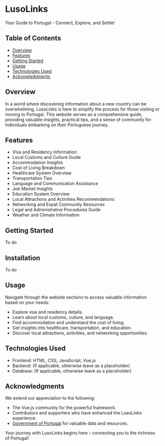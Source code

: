 # LusoLinks

Your Guide to Portugal - Connect, Explore, and Settle!

## Table of Contents
- [Overview](#overview)
- [Features](#features)
- [Getting Started](#getting-started)
- [Usage](#usage)
- [Technologies Used](#technologies-used)
- [Acknowledgments](#acknowledgments)

## Overview
In a world where discovering information about a new country can be overwhelming, LusoLinks is here to simplify the process for those visiting or moving to Portugal. This website serves as a comprehensive guide, providing valuable insights, practical tips, and a sense of community for individuals embarking on their Portuguese journey.

## Features
- Visa and Residency Information
- Local Customs and Culture Guide
- Accommodation Insights
- Cost of Living Breakdown
- Healthcare System Overview
- Transportation Tips
- Language and Communication Assistance
- Job Market Insights
- Education System Overview
- Local Attractions and Activities Recommendations
- Networking and Expat Community Resources
- Legal and Administrative Procedures Guide
- Weather and Climate Information

## Getting Started
To do

## Installation
To do

## Usage
Navigate through the website sections to access valuable information based on your needs:
- Explore visa and residency details.
- Learn about local customs, culture, and language.
- Find accommodation and understand the cost of living.
- Get insights into healthcare, transportation, and education.
- Discover local attractions, activities, and networking opportunities.

## Technologies Used
- Frontend: HTML, CSS, JavaScript, Vue.js
- Backend: (If applicable, otherwise leave as a placeholder)
- Database: (If applicable, otherwise leave as a placeholder)

## Acknowledgments
We extend our appreciation to the following:
- The Vue.js community for the powerful framework.
- Contributors and supporters who have enhanced the LusoLinks experience.
- [Government of Portugal](https://www.portugal.gov.pt) for valuable data and resources.

Your journey with LusoLinks begins here – connecting you to the richness of Portugal!
